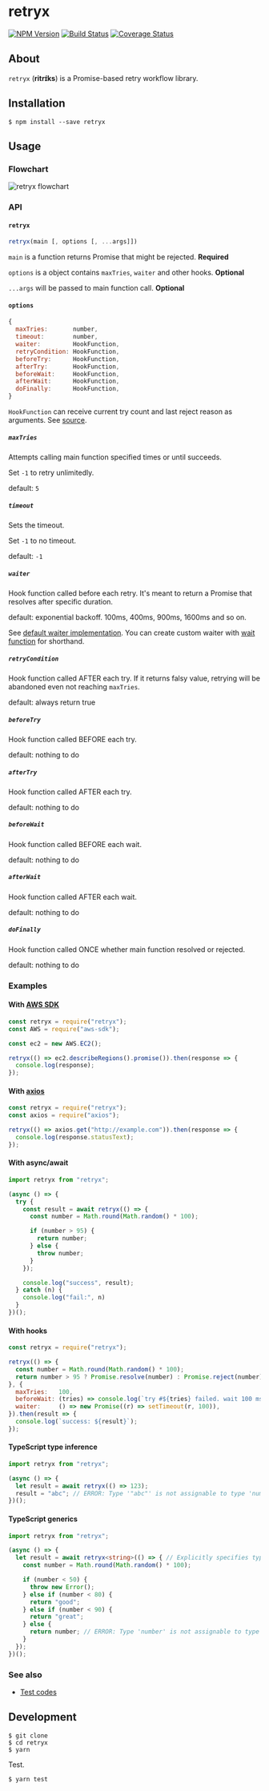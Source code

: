 # retryx

[![NPM Version](https://img.shields.io/npm/v/npm.svg)](https://www.npmjs.com/package/retryx)
[![Build Status](https://travis-ci.org/y13i/retryx.svg?branch=master)](https://travis-ci.org/y13i/retryx)
[![Coverage Status](https://coveralls.io/repos/github/y13i/retryx/badge.svg?branch=master)](https://coveralls.io/github/y13i/retryx?branch=master)

## About

`retryx` (__ritrɪ́ks__) is a Promise-based retry workflow library.

## Installation

```
$ npm install --save retryx
```

## Usage

### Flowchart

![retryx flowchart](docs/diagram.png)

### API

#### `retryx`

```javascript
retryx(main [, options [, ...args]])
```

`main` is a function returns Promise that might be rejected. **Required**

`options` is a object contains `maxTries`, `waiter` and other hooks. **Optional**

`...args` will be passed to main function call. **Optional**

#### `options`

```javascript
{
  maxTries:       number,
  timeout:        number,
  waiter:         HookFunction,
  retryCondition: HookFunction,
  beforeTry:      HookFunction,
  afterTry:       HookFunction,
  beforeWait:     HookFunction,
  afterWait:      HookFunction,
  doFinally:      HookFunction,
}
```

`HookFunction` can receive current try count and last reject reason as arguments. See [source](lib/executor.ts#L4).

##### `maxTries`

Attempts calling main function specified times or until succeeds.

Set `-1` to retry unlimitedly.

default: `5`

##### `timeout`

Sets the timeout.

Set `-1` to no timeout.

default: `-1`

##### `waiter`

Hook function called before each retry. It's meant to return a Promise that resolves after specific duration.

default: exponential backoff. 100ms, 400ms, 900ms, 1600ms and so on.

See [default waiter implementation](lib/executor.ts#L24). You can create custom waiter with [wait function](lib/wait.ts) for shorthand.

##### `retryCondition`

Hook function called AFTER each try. If it returns falsy value, retrying will be abandoned even not reaching `maxTries`.

default: always return true

##### `beforeTry`

Hook function called BEFORE each try.

default: nothing to do

##### `afterTry`

Hook function called AFTER each try.

default: nothing to do

##### `beforeWait`

Hook function called BEFORE each wait.

default: nothing to do

##### `afterWait`

Hook function called AFTER each wait.

default: nothing to do

##### `doFinally`

Hook function called ONCE whether main function resolved or rejected.

default: nothing to do

### Examples

#### With [AWS SDK](https://github.com/aws/aws-sdk-js)

```javascript
const retryx = require("retryx");
const AWS = require("aws-sdk");

const ec2 = new AWS.EC2();

retryx(() => ec2.describeRegions().promise()).then(response => {
  console.log(response);
});
```

#### With [axios](https://github.com/mzabriskie/axios)

```javascript
const retryx = require("retryx");
const axios = require("axios");

retryx(() => axios.get("http://example.com")).then(response => {
  console.log(response.statusText);
});
```

#### With async/await

```javascript
import retryx from "retryx";

(async () => {
  try {
    const result = await retryx(() => {
      const number = Math.round(Math.random() * 100);

      if (number > 95) {
        return number;
      } else {
        throw number;
      }
    });

    console.log("success", result);
  } catch (n) {
    console.log("fail:", n)
  }
})();
```

#### With hooks

```javascript
const retryx = require("retryx");

retryx(() => {
  const number = Math.round(Math.random() * 100);
  return number > 95 ? Promise.resolve(number) : Promise.reject(number);
}, {
  maxTries:   100,
  beforeWait: (tries) => console.log(`try #${tries} failed. wait 100 ms`),
  waiter:     () => new Promise((r) => setTimeout(r, 100)),
}).then(result => {
  console.log(`success: ${result}`);
});
```

#### TypeScript type inference

```typescript
import retryx from "retryx";

(async () => {
  let result = await retryx(() => 123);
  result = "abc"; // ERROR: Type '"abc"' is not assignable to type 'number'.
})();
```

#### TypeScript generics

```typescript
import retryx from "retryx";

(async () => {
  let result = await retryx<string>(() => { // Explicitly specifies type of promised value to return.
    const number = Math.round(Math.random() * 100);

    if (number < 50) {
      throw new Error();
    } else if (number < 80) {
      return "good";
    } else if (number < 90) {
      return "great";
    } else {
      return number; // ERROR: Type 'number' is not assignable to type 'string | Promise<string>'.
    }
  });
})();
```

### See also

- [Test codes](test/)

## Development

```
$ git clone
$ cd retryx
$ yarn
```

Test.

```
$ yarn test
```
